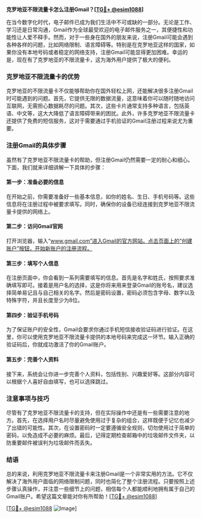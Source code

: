 **克罗地亚不限流量卡怎么注册Gmail？[[TG💪+ @esim1088](https://t.me/s/esim1088)]**

在当今数字化时代，电子邮件已成为我们生活中不可或缺的一部分。无论是工作、学习还是日常沟通，Gmail作为全球最受欢迎的电子邮件服务之一，其便捷性和功能性让人爱不释手。然而，对于一些身在国外的朋友来说，注册Gmail可能会遇到各种各样的问题，比如网络限制、语言障碍等。特别是在克罗地亚这样的国家，如果你没有本地号码或者稳定的网络支持，注册Gmail可能显得更加困难。幸运的是，现在有了克罗地亚的不限流量卡，这为海外用户提供了极大的便利。

### 克罗地亚不限流量卡的优势

克罗地亚的不限流量卡不仅能够帮助你在国外轻松上网，还能解决很多注册Gmail时可能遇到的问题。首先，它提供无限的数据流量，这意味着你可以随时随地访问互联网，无需担心数据耗尽的问题。其次，这些卡片通常支持多种语言，包括英语、中文等，这大大降低了语言障碍带来的困扰。此外，许多克罗地亚不限流量卡还提供了免费的短信服务，这对于需要通过手机验证的Gmail注册过程来说尤为重要。

### 注册Gmail的具体步骤

虽然有了克罗地亚不限流量卡的帮助，但注册Gmail仍然需要一定的耐心和细心。下面，我们就来详细讲解一下具体的步骤：

#### 第一步：准备必要的信息
在开始之前，你需要准备好一些基本信息，如你的姓名、生日、手机号码等。这些信息将在注册过程中被要求填写。同时，确保你的设备已经连接到克罗地亚不限流量卡提供的网络上。

#### 第二步：访问Gmail官网
打开浏览器，输入“www.gmail.com”进入Gmail的官方网站。点击页面上的“创建账户”按钮，开始新账户的注册流程。

#### 第三步：填写个人信息
在注册页面中，你会看到一系列需要填写的信息。首先是名字和姓氏，按照要求准确填写即可。接着是用户名的选择，这是你将来用来登录Gmail的账号名，建议选择简单易记且与自己相关的名字。然后是密码设置，密码必须包含字母、数字以及特殊字符，并且长度至少为8位。

#### 第四步：验证手机号码
为了保证账户的安全性，Gmail会要求你通过手机短信接收验证码进行验证。在这里，你可以使用克罗地亚不限流量卡提供的本地号码来完成这一环节。输入正确的验证码后，你就成功激活了你的Gmail账户。

#### 第五步：完善个人资料
接下来，系统会让你进一步完善个人资料，包括性别、兴趣爱好等。这部分内容可以根据个人喜好自由填写，也可以选择跳过。

### 注意事项与技巧

尽管有了克罗地亚不限流量卡的支持，但在实际操作中还是有一些需要注意的地方。首先，在选择用户名时尽量避免使用过于复杂的组合，这样既便于记忆也减少了出错的可能性。其次，在设置密码时一定要遵循安全规则，切勿使用过于简单的密码，以免造成不必要的麻烦。最后，记得定期检查邮箱中的垃圾邮件文件夹，以防重要邮件被误判为垃圾邮件而丢失。

### 结语

总的来说，利用克罗地亚不限流量卡来注册Gmail是一个非常实用的方法。它不仅解决了海外用户面临的网络限制问题，同时也简化了整个注册流程。只要按照上述步骤认真操作，并注意一些细节上的问题，相信每个人都能顺利地拥有属于自己的Gmail账户。希望这篇文章能对你有所帮助！[[TG💪+ @esim1088](https://t.me/s/esim1088)]

[[TG💪+ @esim1088](https://t.me/s/esim1088) ![Image](https://i.postimg.cc/4NQfJmqS/Snipaste-2025-05-13-00-14-12.png)]